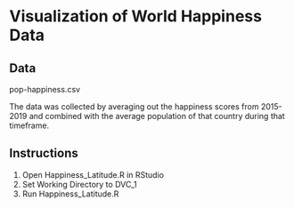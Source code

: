 # Visualization of World Happiness Data

## Data
pop-happiness.csv

The data was collected by averaging out the happiness scores from 2015-2019 and combined with the average population of that country during that timeframe.

## Instructions
1. Open Happiness_Latitude.R in RStudio
2. Set Working Directory to DVC_1
3. Run Happiness_Latitude.R 
